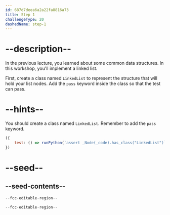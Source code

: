 ```yaml
---
id: 687d7deea6a2a22fa8816a73
title: Step 1
challengeType: 20
dashedName: step-1
---
```


# --description--

In the previous lecture, you learned about some common data structures. In this workshop, you'll implement a linked list.

First, create a class named `LinkedList` to represent the structure that will hold your list nodes. Add the `pass` keyword inside the class so that the test can pass.

# --hints--

You should create a class named `LinkedList`. Remember to add the `pass` keyword.

```js
({
    test: () => runPython(`assert _Node(_code).has_class("LinkedList")`)
})
```

# --seed--

## --seed-contents--

```py
--fcc-editable-region--

--fcc-editable-region--
```
